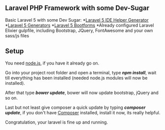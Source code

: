 ## Laravel PHP Framework with some Dev-Sugar

Basic Laravel 5 with some Dev Sugar:
*[Laravel 5 IDE Helper Generator](https://github.com/barryvdh/laravel-ide-helper)
*[Laravel 5 Generators](https://github.com/laracasts/Laravel-5-Generators-Extended)
*[Laravel 5 Bootforms](https://github.com/adamwathan/bootforms)
*Already configured Laravel Elixier gulpfile, including Bootstrap, JQuery, FontAwesome and your own sass/js files

## Setup

You need [node.js](https://nodejs.org/), if you have it already go on.

Go into your project root folder and open a terminal, type ***npm install***, wait till everything has been installed (needed node.js modules will now be installed).

After that type ***bower update***, bower will now update bootstrap, jQuery and so on.

Last but not least give composer a quick update by typing ***composer update***, if you don't have [Composer](https://getcomposer.org/) installed, install it now, its really helpful.

Congratulation, your laravel is fine up and running.